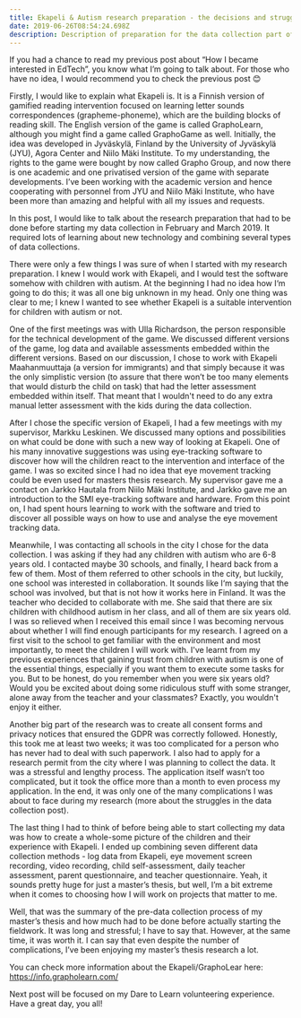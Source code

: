 ```yaml
---
title: Ekapeli & Autism research preparation - the decisions and struggles
date: 2019-06-26T08:54:24.698Z
description: Description of preparation for the data collection part of my master's thesis
---
```

If you had a chance to read my previous post about “How I became interested in EdTech”, you know what I’m going to talk about. For those who have no idea, I would recommend you to check the previous post 😊

Firstly, I would like to explain what Ekapeli is. It is a Finnish version of gamified reading intervention focused on learning letter sounds correspondences (grapheme-phoneme), which are the building blocks of reading skill. The English version of the game is called GraphoLearn, although you might find a game called GraphoGame as well. Initially, the idea was developed in Jyväskylä, Finland by the University of Jyväskylä (JYU), Agora Center and Niilo Mäki Institute. To my understanding, the rights to the game were bought by now called Grapho Group, and now there is one academic and one privatised version of the game with separate developments. I’ve been working with the academic version and hence cooperating with personnel from JYU and Niilo Mäki Institute, who have been more than amazing and helpful with all my issues and requests. 

In this post, I would like to talk about the research preparation that had to be done before starting my data collection in February and March 2019. It required lots of learning about new technology and combining several types of data collections.

There were only a few things I was sure of when I started with my research preparation. I knew I would work with Ekapeli, and I would test the software somehow with children with autism. At the beginning I had no idea how I‘m going to do this; it was all one big unknown in my head. Only one thing was clear to me; I knew I wanted to see whether Ekapeli is a suitable intervention for children with autism or not.

One of the first meetings was with Ulla Richardson, the person responsible for the technical development of the game. We discussed different versions of the game, log data and available assessments embedded within the different versions. Based on our discussion, I chose to work with Ekapeli Maahanmuuttaja (a version for immigrants) and that simply because it was the only simplistic version (to assure that there won’t be too many elements that would disturb the child on task) that had the letter assessment embedded within itself. That meant that I wouldn't need to do any extra manual letter assessment with the kids during the data collection. 

After I chose the specific version of Ekapeli, I had a few meetings with my supervisor, Markku Leskinen. We discussed many options and possibilities on what could be done with such a new way of looking at Ekapeli. One of his many innovative suggestions was using eye-tracking software to discover how will the children react to the intervention and interface of the game. I was so excited since I had no idea that eye movement tracking could be even used for masters thesis research. My supervisor gave me a contact on Jarkko Hautala from Niilo Mäki Institute, and Jarkko gave me an introduction to the SMI eye-tracking software and hardware. From this point on, I had spent hours learning to work with the software and tried to discover all possible ways on how to use and analyse the eye movement tracking data.

Meanwhile, I was contacting all schools in the city I chose for the data collection. I was asking if they had any children with autism who are 6-8 years old. I contacted maybe 30 schools, and finally, I heard back from a few of them. Most of them referred to other schools in the city, but luckily, one school was interested in collaboration. It sounds like I‘m saying that the school was involved, but that is not how it works here in Finland. It was the teacher who decided to collaborate with me. She said that there are six children with childhood autism in her class, and all of them are six years old. I was so relieved when I received this email since I was becoming nervous about whether I will find enough participants for my research. I agreed on a first visit to the school to get familiar with the environment and most importantly, to meet the children I will work with. I've learnt from my previous experiences that gaining trust from children with autism is one of the essential things, especially if you want them to execute some tasks for you. But to be honest, do you remember when you were six years old? Would you be excited about doing some ridiculous stuff with some stranger, alone away from the teacher and your classmates? Exactly, you wouldn't enjoy it either. 

Another big part of the research was to create all consent forms and privacy notices that ensured the GDPR was correctly followed. Honestly, this took me at least two weeks; it was too complicated for a person who has never had to deal with such paperwork. I also had to apply for a research permit from the city where I was planning to collect the data. It was a stressful and lengthy process. The application itself wasn’t too complicated, but it took the office more than a month to even process my application. In the end, it was only one of the many complications I was about to face during my research (more about the struggles in the data collection post).

The last thing I had to think of before being able to start collecting my data was how to create a whole-some picture of the children and their experience with Ekapeli. I ended up combining seven different data collection methods - log data from Ekapeli, eye movement screen recording, video recording, child self-assessment, daily teacher assessment, parent questionnaire, and teacher questionnaire. Yeah, it sounds pretty huge for just a master’s thesis, but well, I’m a bit extreme when it comes to choosing how I will work on projects that matter to me. 

Well, that was the summary of the pre-data collection process of my master’s thesis and how much had to be done before actually starting the fieldwork. It was long and stressful; I have to say that. However, at the same time, it was worth it. I can say that even despite the number of complications, I’ve been enjoying my master’s thesis research a lot.

You can check more information about the Ekapeli/GraphoLear here: https://info.grapholearn.com/

Next post will be focused on my Dare to Learn volunteering experience. Have a great day, you all!
